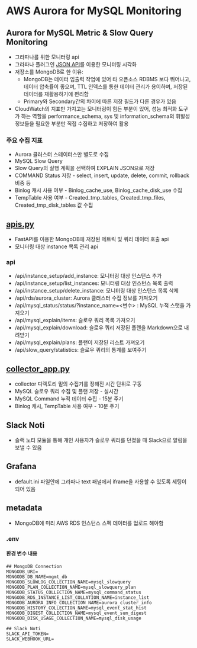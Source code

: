 # AWS Aurora for MySQL Monitoring
## Aurora for MySQL Metric & Slow Query Monitoring
- 그라파나를 위한 모니터링 api
- 그라파나 플러그인 [JSON API](https://grafana.com/grafana/plugins/marcusolsson-json-datasource/)를 이용한 모니터링 시각화
- 저장소를 MongoDB로 한 이유:
  - MongoDB는 데이터 입출력 작업에 있어 타 오픈소스 RDBMS 보다 뛰어나고, 데이터 압축률이 좋으며, TTL 인덱스를 통한 데이터 관리가 용이하며, 저장된 데이터를 재활용하기에 편리함
  - Primary와 Secondary간의 차이에 따른 저장 필드가 다른 경우가 있음
- CloudWatch의 지표만 가지고는 모니터링이 힘든 부분이 있어, 성능 최적화 도구가 하는 역할을 performance_schema, sys 및 information_schema의 휘발성 정보들을 필요한 부분만 직접 수집하고 저장하여 활용
### 주요 수집 지표
- Aurora 클러스터 스테이터스만 별도로 수집
- MySQL Slow Query
- Slow Query의 실행 계획을 선택하여 EXPLAIN JSON으로 저장
- COMMAND Status 저장 - select, insert, update, delete, commit, rollback 비중 등
- Binlog 캐시 사용 여부 - Binlog_cache_use, Binlog_cache_disk_use 수집
- TempTable 사용 여부 - Created_tmp_tables, Created_tmp_files, Created_tmp_disk_tables 값 수집

## [apis.py](apis.py)
- FastAPI를 이용한 MongoDB에 저장된 메트릭 및 쿼리 데이터 호출 api
- 모니터링 대상 instance 목록 관리 api
### api
  - /api/instance_setup/add_instance: 모니터링 대상 인스턴스 추가
  - /api/instance_setup/list_instances: 모니터링 대상 인스턴스 목록 출력
  - /api/instance_setup/delete_instance: 모니터링 대상 인스턴스 목록 삭제
  - /api/rds/aurora_cluster: Aurora 클러스터 수집 정보를 가져오기
  - /api/mysql_status/status/?instance_name=\<변수\> : MySQL 누적 스탯을 가져오기
  - /api/mysql_explain/items: 슬로우 쿼리 목록 가져오기
  - /api/mysql_explain/download: 슬로우 쿼리 저장된 플랜을 Markdown으로 내려받기
  - /api/mysql_explain/plans: 플랜이 저장된 리스트 가져오기
  - /api/slow_query/statistics: 슬로우 쿼리의 통계를 보여주기

## [collector_app.py](collector_app.py)
- collector 디렉토리 밑의 수집기를 정해진 시간 단위로 구동
- MySQL 슬로우 쿼리 수집 및 플랜 저장 - 실시간
- MySQL Command 누적 데이터 수집 - 15분 주기
- Binlog 캐시, TempTable 사용 여부 - 10분 주기

## Slack Noti 
- 슬랙 노티 모듈을 통해 개인 사용자가 슬로우 쿼리를 던졌을 때 Slack으로 알림을 보낼 수 있음

## Grafana
- default.ini 파일안에 그라파나 text 패널에서 iframe을 사용할 수 있도록 세팅이 되어 있음

## metadata
- MongoDB에 미리 AWS RDS 인스턴스 스펙 데이터를 업로드 해야함

### .env
#### 환경 변수 내용
```
## MongoDB Connection
MONGODB_URI=
MONGODB_DB_NAME=mgmt_db
MONGODB_SLOWLOG_COLLECTION_NAME=mysql_slowquery
MONGODB_PLAN_COLLECTION_NAME=mysql_slowquery_plan
MONGODB_STATUS_COLLECTION_NAME=mysql_command_status
MONGODB_RDS_INSTANCE_LIST_COLLATION_NAME=instance_list
MONGODB_AURORA_INFO_COLLECTION_NAME=aurora_cluster_info
MONGODB_HISTORY_COLLECTION_NAME=mysql_event_stat_hist
MONGODB_DIGEST_COLLECTION_NAME=mysql_event_sum_digest
MONGODB_DISK_USAGE_COLLECTION_NAME=mysql_disk_usage

## Slack Noti
SLACK_API_TOKEN=
SLACK_WEBHOOK_URL=
```

